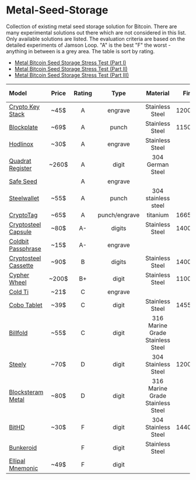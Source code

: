 # Metal-Seed-Storage
Collection of existing metal seed storage solution for Bitcoin. There are many experimental solutions out there which are not considered in this list. Only available solutions are listed. The evaluation criteria are based on the detailed experiments of Jamson Loop. "A" is the best "F" the worst - anything in between is a grey area. The table is sort by rating.

* [Metal Bitcoin Seed Storage Stress Test (Part I)](https://blog.lopp.net/metal-bitcoin-seed-storage-stress-test/)
* [Metal Bitcoin Seed Storage Stress Test (Part II)](https://blog.lopp.net/metal-bitcoin-seed-storage-stress-test--part-ii-/)
* [Metal Bitcoin Seed Storage Stress Test (Part III)](https://blog.lopp.net/metal-bitcoin-seed-storage-stress-test-round-iii/)


| Model| Price | Rating | Type | Material | Fireproof | Testresults | Product Video |
| :----| :----:| :----: | :--: | :-------:| :--------:| :----------:| :------------:|
| [Crypto Key Stack](https://cryptokeystack.com/collections/crypto-key-stack)| ~45$ | A | engrave | Stainless Steel | 1200C/2200F | [Link](https://blog.lopp.net/metal-bitcoin-seed-storage-stress-test/)| [Link](https://www.youtube.com/watch?v=_Z6pO-UfByg)
| [Blockplate](https://www.blockplate.com/) | ~69$ | A | punch | Stainless Steel | 1150C/2100F | [Link](https://blog.lopp.net/metal-bitcoin-seed-storage-stress-test--part-ii-/)|[Link](https://www.youtube.com/watch?v=bX1PQeoyNo8) 
| [Hodlinox](https://hodlinox.com/) | ~30$ | A | engrave | Stainless Steel | | [Link](https://blog.lopp.net/metal-bitcoin-seed-storage-stress-test-round-iii/)  |  | 
| [Quadrat Register](https://q-reg.de/) | ~260$ | A | digit | 304 German Steel | | [Link](https://blog.lopp.net/metal-bitcoin-seed-storage-stress-test-round-iii/) | [Link](https://www.youtube.com/watch?v=s3T9wEEsaGE)
| [Safe Seed](https://www.amazon.com/Safe-Seed-Recovery-Passphrase-CryptoCurrency/dp/B07CLMK3WJ) | | A | engrave | | |[Link](https://blog.lopp.net/metal-bitcoin-seed-storage-stress-test-round-iii/) | |
| [Steelwallet](https://shop.blockark.de/steelwallet) | ~55$ | A | punch | 304 stainless steel | |[Link](https://blog.lopp.net/metal-bitcoin-seed-storage-stress-test--part-ii-/) |  
| [CryptoTag](https://cryptotag.io/products/) | ~65$ | A | punch/engrave | titanium | 1665C/3029F | [Link](https://blog.lopp.net/metal-bitcoin-seed-storage-stress-test--part-ii-/) | [Link](https://vimeo.com/366511007)
| [Cryptosteel Capsule](https://cryptosteel.com/product/cryptosteel-capsule/?v=1ee0bf89c5d1) |~80$ | A- | digits | Stainless Steel | 1400C/2500F | [Link](https://blog.lopp.net/metal-bitcoin-seed-storage-stress-test-round-iii/)|[Link](https://www.youtube.com/watch?v=HpkOJcm484o) 
| [Coldbit Passphrase](https://coldbit.com/product/coldbit-passphrase/) | ~15$ | A- | engrave | | |[Link](https://blog.lopp.net/metal-bitcoin-seed-storage-stress-test--part-ii-/) | |
| [Cryptosteel Cassette](https://cryptosteel.com/product/cryptosteel/?v=1ee0bf89c5d1) | ~90$ | B | digits | Stainless Steel | 1400C/2500F | [Link](https://blog.lopp.net/metal-bitcoin-seed-storage-stress-test/) | [Link](https://www.youtube.com/watch?v=HpkOJcm484o) 
| [Cypher Wheel](https://cyphersafe.io/product/cypherwheel/) | ~200$ | B+ | digit | Stainless Steel | 1100C/2000F | [Link](https://blog.lopp.net/metal-bitcoin-seed-storage-stress-test-round-iii/) |[Link](https://www.youtube.com/watch?v=T5EjHHiKQwM&feature=emb_title) 
| [Cold Ti](https://coldti.com/) | ~21$ | C | engrave | | | [Link](https://blog.lopp.net/metal-bitcoin-seed-storage-stress-test/) | [Link](https://coldti.com/images/coldtipromo.mp4?id=0) 
| [Cobo Tablet](https://shop.cobo.com/products/cobo-tablet) | ~39$ | C | digit | Stainless Steel | 1455C/2651F | [Link](https://blog.lopp.net/metal-bitcoin-seed-storage-stress-test-round-iii/) | [Link](https://www.youtube.com/watch?v=X8bR-q5gz3k) 
| [Billfold](https://billfodl.com/collections/products/products/the-billfodl) | ~55$ | C | digit |316 Marine Grade Stainless Steel  | | [Link](https://www.youtube.com/watch?v=Pu0cit_9dHY) | |
| [Steely](https://thesteely.com/collections/steely-cold-storage-kits/products/steely-cryptocurrency-cold-storage) | ~70$ | D | digit | 304 Stainless Steel | 1200C/2200F | [Link](https://blog.lopp.net/metal-bitcoin-seed-storage-stress-test-round-iii/) |
| [Blocksteram Metal](https://store.blockstream.com/product/blockstream-metal/) | ~80$ | D | digit | 316 Marine Grade Stainless Steel | | [Link](https://blog.lopp.net/metal-bitcoin-seed-storage-stress-test--part-ii-/) |
| [BitHD](https://bithd.com/Frozen-Armor.html) | ~30$ | F | digit |304 Stainless Steel | 1440C/2642F | [Link](https://blog.lopp.net/metal-bitcoin-seed-storage-stress-test-round-iii/) |
| [Bunkeroid](https://www.bunkeroid.com/) | | F | digit | Stainless Steel | | [Link](https://blog.lopp.net/metal-bitcoin-seed-storage-stress-test-round-iii/)
| [Ellipal Mnemonic](https://www.ellipal.com/collections/miscellaneous/products/ellipal-mnemonic-metal-best-backup-for-your-hardware-wallet) | ~49$ | F | digit | | | [Link](https://blog.lopp.net/metal-bitcoin-seed-storage-stress-test-round-iii/) |[Link](https://www.youtube.com/watch?v=pFLD80seoTQ)



